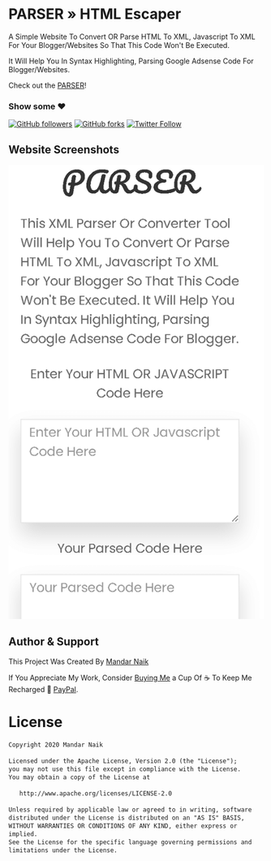# PARSER &#187; HTML Escaper

A Simple Website To Convert OR Parse HTML To XML, Javascript To XML For Your Blogger/Websites So That This Code Won't Be Executed.

It Will Help You In Syntax Highlighting, Parsing Google Adsense Code For Blogger/Websites.

Check out the [PARSER](https://mandarnaik016.github.io/parser/)!

### Show some :heart:

[![GitHub followers](https://img.shields.io/github/followers/mandarnaik016?label=follow&style=for-the-badge)](https://github.com/mandarnaik016/parser)
[![GitHub forks](https://img.shields.io/github/forks/mandarnaik016/parser?label=fork&style=for-the-badge)](https://github.com/mandarnaik016/parser/fork)
[![Twitter Follow](https://img.shields.io/twitter/follow/_md_naik?style=for-the-badge)](https://mobile.twitter.com/_md_naik)

## Website Screenshots

![screenshot](/img/sc1.png)

## Author & Support

This Project Was Created By [Mandar Naik](https://github.com/mandarnaik016)

If You Appreciate My Work, Consider [Buying Me](https://www.paypal.com/paypalme/MDnaik/5usd) a Cup Of :coffee: To Keep Me Recharged :muscle: [PayPal](https://www.paypal.com/paypalme/MDnaik/5usd).

# License

    Copyright 2020 Mandar Naik

    Licensed under the Apache License, Version 2.0 (the "License");
    you may not use this file except in compliance with the License.
    You may obtain a copy of the License at

       http://www.apache.org/licenses/LICENSE-2.0

    Unless required by applicable law or agreed to in writing, software
    distributed under the License is distributed on an "AS IS" BASIS,
    WITHOUT WARRANTIES OR CONDITIONS OF ANY KIND, either express or implied.
    See the License for the specific language governing permissions and
    limitations under the License.
